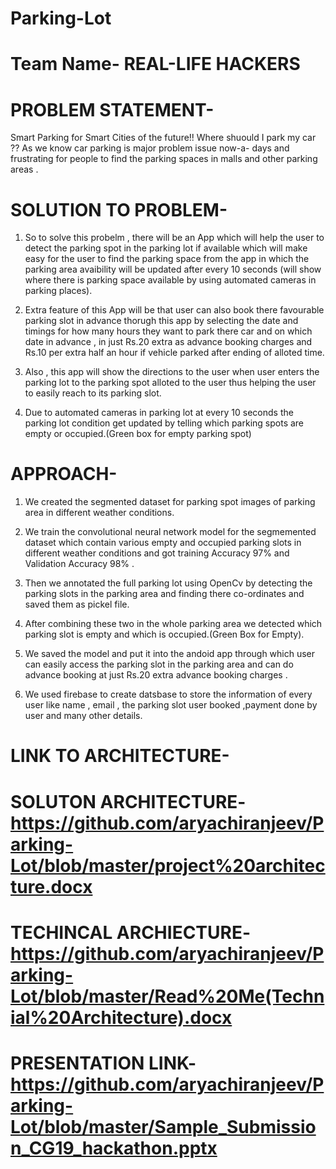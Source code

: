 # Parking-Lot

# Team Name- REAL-LIFE HACKERS

# PROBLEM STATEMENT- 

Smart Parking for Smart Cities of the future!!
Where shuould I park my car ??
As we know car parking is major problem issue now-a- days and frustrating for people to find the parking spaces in malls and other parking areas .

# SOLUTION TO PROBLEM-

1) So to solve this probelm , there will be an App which will help the user to detect the parking spot in the parking lot if available which will make easy  for the user to find the parking space from the app in which the parking area avaibility will be updated after every 10 seconds (will show  where there is parking space available by using automated cameras in parking places).

2) Extra feature of this App will be that user can also book  there favourable parking slot in advance thorugh this app by selecting the date and timings for how many hours  they want to park there car and on which date in advance , in just Rs.20 extra as advance booking charges and Rs.10 per extra half an hour if vehicle parked after ending of alloted time.

3) Also , this app will show the directions to the user when user enters the parking lot  to the parking spot alloted to the user thus helping the user to easily reach to its parking slot.

4) Due to automated cameras in parking lot at every 10 seconds the parking lot condition get updated  by telling which parking spots are empty or occupied.(Green box for empty parking spot)

# APPROACH-

1) We created the segmented dataset for parking spot images of parking area in different weather conditions.

2) We train the convolutional neural network model for the segmemented dataset which contain various empty  and occupied  parking slots in different weather conditions and got training  Accuracy  97%  and Validation Accuracy 98% .
 
3) Then we annotated  the full parking lot using OpenCv  by detecting the parking slots in the parking area and finding there co-ordinates and saved them as pickel file.

4) After combining  these two in the whole parking area we detected which parking slot is empty and which is occupied.(Green Box  for Empty).

5) We saved  the  model and put it into the andoid app through  which user can easily access the parking slot in the parking area  and can do advance booking at just Rs.20 extra advance booking charges .

6) We used  firebase to create  datsbase  to  store the information of every user like name , email , the parking slot user booked ,payment done by user and many other details.

# LINK TO ARCHITECTURE-
# SOLUTON ARCHITECTURE-https://github.com/aryachiranjeev/Parking-Lot/blob/master/project%20architecture.docx
# TECHINCAL ARCHIECTURE- https://github.com/aryachiranjeev/Parking-Lot/blob/master/Read%20Me(Technial%20Architecture).docx

# PRESENTATION LINK- https://github.com/aryachiranjeev/Parking-Lot/blob/master/Sample_Submission_CG19_hackathon.pptx
